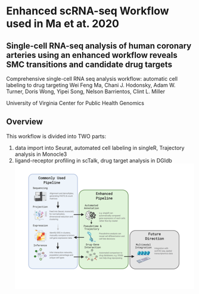 # Enhanced scRNA-seq Workflow used in Ma et at. 2020
## Single-cell RNA-seq analysis of human coronary arteries using an enhanced workflow reveals SMC transitions and candidate drug targets
Comprehensive single-cell RNA seq analysis workflow: automatic cell labeling to drug targeting 
Wei Feng Ma, Chani J. Hodonsky, Adam W. Turner, Doris Wong, Yipei Song, Nelson Barrientos, Clint L. Miller

University of Virginia
Center for Public Health Genomics

## Overview
This workflow is divided into TWO parts:
1) data import into Seurat, automated cell labeling in singleR, Trajectory analysis in Monocle3
2) ligand-receptor profiling in scTalk, drug target analysis in DGIdb
![](images/scRNA_workflow.png)

